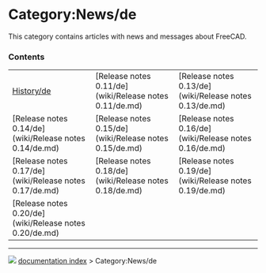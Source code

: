# Category:News/de
This category contains articles with news and messages about FreeCAD.

### Contents

|     |     |     |
| --- | --- | --- |
| [History/de](wiki/History/de.md) | [Release notes 0.11/de](wiki/Release notes 0.11/de.md) | [Release notes 0.13/de](wiki/Release notes 0.13/de.md) |
| [Release notes 0.14/de](wiki/Release notes 0.14/de.md) | [Release notes 0.15/de](wiki/Release notes 0.15/de.md) | [Release notes 0.16/de](wiki/Release notes 0.16/de.md) |
| [Release notes 0.17/de](wiki/Release notes 0.17/de.md) | [Release notes 0.18/de](wiki/Release notes 0.18/de.md) | [Release notes 0.19/de](wiki/Release notes 0.19/de.md) |
| [Release notes 0.20/de](wiki/Release notes 0.20/de.md) |



---
![](images/Right_arrow.png) [documentation index](../README.md) > Category:News/de
